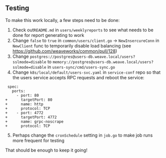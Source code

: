## Testing

To make this work locally, a few steps need to be done:

1. Check out`README.md` in `users/weeklyreports` to see what needs to be done for report generating to work
2. Change `false` to `true` in `common/users/client.go` -> `NewInsercureConn` in `NewClient` func to temporarily disable load balancing (see https://github.com/weaveworks/common/pull/128)
3. Change `postgres://postgres@users-db.weave.local/users?sslmode=disable` to `memory://postgres@users-db.weave.local/users?sslmode=disable` in `users-sync/cmd/users-sync.go`
4. Change `k8s/local/default/users-svc.yaml` in `service-conf` repo so that the users service accepts RPC requests and reboot the service:
```
 spec:
   ports:
     - port: 80
+      targetPort: 80
+      name: http
+      protocol: TCP
+    - port: 4772
+      targetPort: 4772
+      name: grpc-noscrape
+      protocol: TCP

```
5. Perhaps change the `cronSchedule` setting in `job.go` to make job runs more frequent for testing

That should be enough to keep it going!
